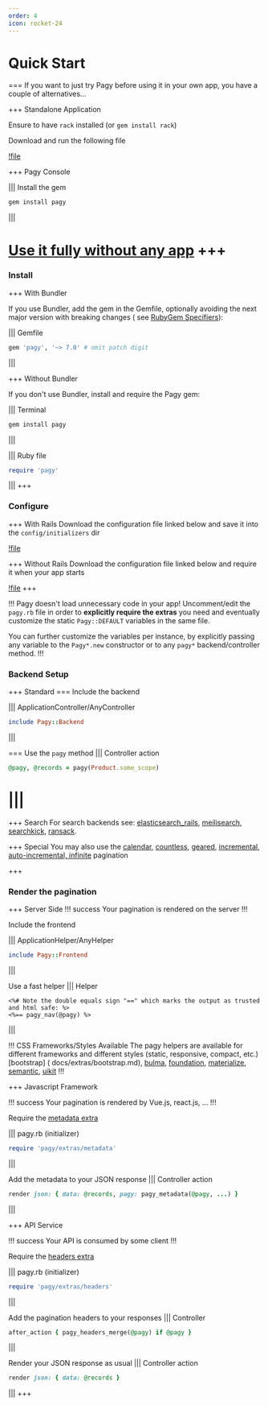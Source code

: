 ```yaml
---
order: 4
icon: rocket-24
---
```


# Quick Start

=== If you want to just try Pagy before using it in your own app, you have a couple of alternatives...

+++ Standalone Application

Ensure to have `rack` installed (or `gem install rack`)

Download and run the following file

[!file](apps/standalone_app.ru)

+++ Pagy Console

||| Install the gem

```sh
gem install pagy
```

|||

[Use it fully without any app](docs/api/console.md)
+++
===

### Install

+++ With Bundler

If you use Bundler, add the gem in the Gemfile, optionally avoiding the next major version with breaking changes (
see [RubyGem Specifiers](http://guides.rubygems.org/patterns/#pessimistic-version-constraint)):

||| Gemfile

```ruby   
gem 'pagy', '~> 7.0' # omit patch digit
```

|||

+++ Without Bundler

If you don't use Bundler, install and require the Pagy gem:

||| Terminal

```bash
gem install pagy
```

|||

||| Ruby file

```ruby
require 'pagy'
```

|||
+++

### Configure

+++ With Rails
Download the configuration file linked below and save it into the `config/initializers` dir

[!file](lib/config/pagy.rb)

+++ Without Rails
Download the configuration file linked below and require it when your app starts

[!file](lib/config/pagy.rb)
+++

!!! Pagy doesn't load unnecessary code in your app!
Uncomment/edit the `pagy.rb` file in order to **explicitly require the extras** you need and eventually customize the
static `Pagy::DEFAULT` variables in the same file.

You can further customize the variables per instance, by explicitly passing any variable to the `Pagy*.new` constructor or to
any `pagy*` backend/controller method.
!!!

### Backend Setup

+++ Standard
=== Include the backend

||| ApplicationController/AnyController

```ruby
include Pagy::Backend
```

|||

=== Use the `pagy` method
||| Controller action

```ruby
@pagy, @records = pagy(Product.some_scope)
```

|||
===

+++ Search
For search backends
see: [elasticsearch_rails](/docs/extras/elasticsearch_rails), [meilisearch](/docs/extras/meilisearch), [searchkick](/docs/extras/searchkick), [ransack](/docs/how-to/#paginate-ransack-results).

+++ Special
You may also use
the [calendar](/docs/extras/calendar), [countless](/docs/extras/countless), [geared](/docs/extras/gearbox), [incremental, auto-incremental, infinite](/docs/extras/support)
pagination

+++

### Render the pagination

+++ Server Side
!!! success
Your pagination is rendered on the server
!!!

Include the frontend

||| ApplicationHelper/AnyHelper

```ruby
include Pagy::Frontend
```

|||

Use a fast helper
||| Helper

```erb
<%# Note the double equals sign "==" which marks the output as trusted and html safe: %>
<%== pagy_nav(@pagy) %>
```

|||

!!! CSS Frameworks/Styles Available
The pagy helpers are available for different frameworks and different styles (static, responsive, compact, etc.) [bootstrap]
(
docs/extras/bootstrap.md), [bulma](docs/extras/bulma.md), [foundation](docs/extras/foundation.md), [materialize](docs/extras/materialize.md), [semantic](docs/extras/semantic.md), [uikit](docs/extras/uikit.md)
!!!

+++ Javascript Framework

!!! success
Your pagination is rendered by Vue.js, react.js, ...
!!!

Require the [metadata extra](docs/extras/metadata.md)

||| pagy.rb (initializer)

```ruby
require 'pagy/extras/metadata'
```

|||

Add the metadata to your JSON response
||| Controller action

```ruby
render json: { data: @records, pagy: pagy_metadata(@pagy, ...) }
```

|||

+++ API Service

!!! success
Your API is consumed by some client
!!!

Require the [headers extra](docs/extras/headers.md)

||| pagy.rb (initializer)

```ruby
require 'pagy/extras/headers'
```

|||

Add the pagination headers to your responses
||| Controller

 ```ruby
 after_action { pagy_headers_merge(@pagy) if @pagy }
 ```

|||

Render your JSON response as usual
||| Controller action

 ```ruby
 render json: { data: @records }
 ```

|||
+++
